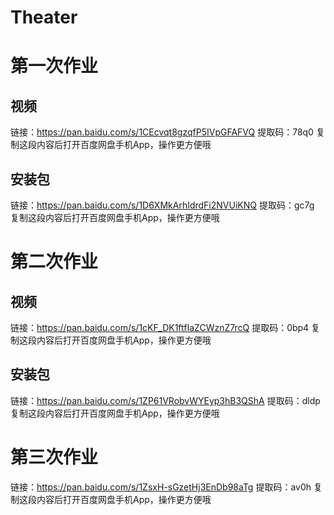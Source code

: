 # Theater

# 第一次作业

## 视频 

链接：https://pan.baidu.com/s/1CEcvqt8gzqfP5IVpGFAFVQ 
提取码：78q0 
复制这段内容后打开百度网盘手机App，操作更方便哦

## 安装包

链接：https://pan.baidu.com/s/1D6XMkArhIdrdFi2NVUiKNQ 
提取码：gc7g 
复制这段内容后打开百度网盘手机App，操作更方便哦

# 第二次作业

## 视频 

链接：https://pan.baidu.com/s/1cKF_DK1ftfIaZCWznZ7rcQ 
提取码：0bp4 
复制这段内容后打开百度网盘手机App，操作更方便哦

## 安装包

链接：https://pan.baidu.com/s/1ZP61VRobvWYEyp3hB3QShA 
提取码：dldp 
复制这段内容后打开百度网盘手机App，操作更方便哦

# 第三次作业

链接：https://pan.baidu.com/s/1ZsxH-sGzetHj3EnDb98aTg 
提取码：av0h 
复制这段内容后打开百度网盘手机App，操作更方便哦